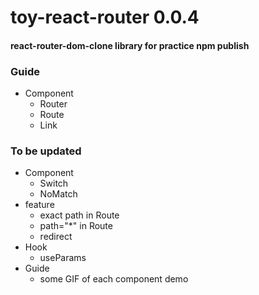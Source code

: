 # toy-react-router 0.0.4

#### react-router-dom-clone library for practice npm publish

### Guide
- Component
  - Router
  - Route
  - Link

### To be updated
- Component
  - Switch
  - NoMatch
- feature
  - exact path in Route
  - path="*" in Route
  - redirect
- Hook
  - useParams
- Guide
  - some GIF of each component demo
